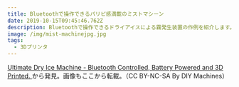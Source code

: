 ```yaml
---
title: Bluetoothで操作できるパリピ感満載のミストマシーン
date: 2019-10-15T09:45:46.762Z
description: Bluetoothで操作できるドライアイスによる霧発生装置の作例を紹介します。
image: /img/mist-machinejpg.jpg
tags:
  - 3Dプリンタ
---
```

[Ultimate Dry Ice Machine - Bluetooth Controlled, Battery Powered and 3D Printed.](https://www.instructables.com/id/Ultimate-Dry-Ice-Machine-Bluetooth-Controlled-Batt/)から発見。画像もここから転載。（CC BY-NC-SA By DIY Machines）
